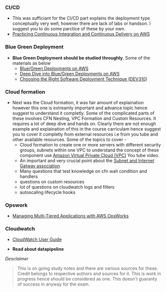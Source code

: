 ### CI/CD
- This was sufficiant for the CI/CD part explains the deployment type conceptually very well, however there are lack of labs or handson. I suggest you to do some parctice of these by your own.
- [Practicing Continuous Integration and Continuous Delivery on AWS](https://d0.awsstatic.com/whitepapers/DevOps/practicing-continuous-integration-continuous-delivery-on-AWS.pdf)

### Blue Green Deployment
- **Blue Green Deployment should be studied throughly**. Some of the materials as below
	- [Blue/Green Deployments on AWS](https://d0.awsstatic.com/whitepapers/AWSBlueGreen_Deployments.pdf)
	- [Deep Dive into Blue/Green Deployments on AWS](https://www.youtube.com/watch?v=aX54mhZbN58&feature=youtu.be)
	- [Choosing the Right Software Deployment Technique (DEV310)](https://www.youtube.com/watch?v=bSXRF1poE8g)

### Cloud formation
- Next was the Cloud formation, it was fair amount of explaination however this one is extreamly important and advance topic hence suggest to understand it completly. Some of the complicated parts of these involves CFN Nesting, VPC Formation and Custom Resources. It requires a lot of deep dive and hands on. Clearly there are not enough example and explaination of this in the course carriculam hence suggest you to cover it completly from external resources i.e from you tube and other available resources. Some of the topics to cover -
	- Cloud formation to create one or more servers with different security groups, subnets within one VPC to understand the concept of these component use [Amazon Virtual Private Cloud (VPC)](https://www.youtube.com/watch?v=fpxDGU2KdkA) You tube video.
	- An important and very crucial point about the [Subnet and Internet Gatway association](https://stackoverflow.com/questions/42437814/cloudformation-vpc-routing-table-with-no-route-for-internet-gateway)
	- Many questions that test knowledge on cfn wait condition and handlers
	- questions on custom resources
	- lot of questions on cloudwatch logs and filters
	- autoscaling lifecycle hooks

### Opswork
- [Managing Multi-Tiered Applications with AWS OpsWorks](https://d0.awsstatic.com/whitepapers/managing-multi-tiered-web-applications-with-opsworks.pdf)
	
### Cloudwatch 
- [CloudWatch User Guide](http://docs.amazonaws.cn/en_us/AmazonCloudWatch/latest/monitoring/)

- **Read about datapipeline**

*Desclaimer*
>This is on going study notes and there are various sources for these. Credit belongs to respective authors and sources for it.
>This is work in progress hence should be considered as one. This doesn't guaranty of success in anyway for the exam.